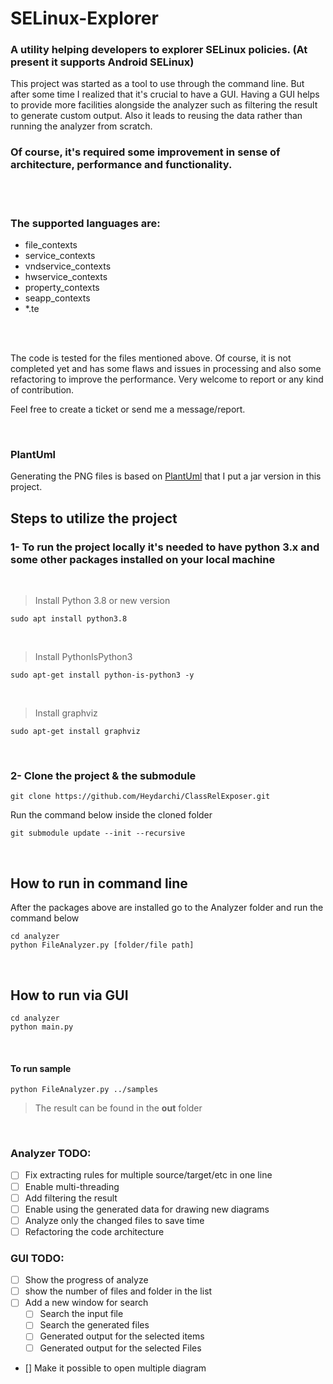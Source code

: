 # SELinux-Explorer

### A utility helping developers to explorer SELinux policies. (At present it supports Android SELinux)
This project was started as a tool to use through the command line. But after some time I realized that it's crucial to have a GUI.
Having a GUI helps to provide more facilities alongside the analyzer such as filtering the result to generate custom output.
Also it leads to reusing the data rather than running the analyzer from scratch.
<br/>

### Of course, it's required some improvement in sense of architecture, performance and functionality.
<br/>
<br/>

### The supported languages are:
- file_contexts
- service_contexts
- vndservice_contexts
- hwservice_contexts
- property_contexts
- seapp_contexts
- *.te

<br/>
<br/>

The code is tested for the files mentioned above. Of course, it is not completed yet and has some flaws and issues in processing and also some refactoring to improve the performance. Very welcome to report or any kind of contribution.

Feel free to create a ticket or send me a message/report.

<br/>

### PlantUml

Generating the PNG files is based on [PlantUml](http://www.plantuml.com) that I put a jar version in this project.


## Steps to utilize the project
### 1- To run the project locally it's needed to have python 3.x and some other packages installed on your local machine
&ensp;
> Install Python 3.8 or new version
```
sudo apt install python3.8
```
&ensp;
> Install PythonIsPython3
```
sudo apt-get install python-is-python3 -y
```
&ensp;
> Install graphviz
```
sudo apt-get install graphviz
```
<br/>

### 2- Clone the project & the submodule
```
git clone https://github.com/Heydarchi/ClassRelExposer.git
```
Run the command below inside the cloned folder
```
git submodule update --init --recursive
```
<br/>

## **How to run in command line**
After the packages above are installed go to the Analyzer folder and run the command below
```
cd analyzer
python FileAnalyzer.py [folder/file path]
```
<br/>

## **How to run via GUI**
```
cd analyzer
python main.py
```
<br/>

#### **To run sample** 

```
python FileAnalyzer.py ../samples
```

>The result can be found in the **out** folder




<br/>

### Analyzer TODO:
- [ ] Fix extracting rules for multiple source/target/etc in one line
- [ ] Enable multi-threading
- [ ] Add filtering the result
- [ ] Enable using the generated data for drawing new diagrams
- [ ] Analyze only the changed files to save time
- [ ] Refactoring the code architecture 

### GUI TODO:
- [ ] Show the progress of analyze
- [ ] show the number of files and folder in the list
- [ ] Add a new window for search
    - [ ] Search the input file
    - [ ] Search the generated files
    - [ ] Generated output for the selected items
    - [ ] Generated output for the selected Files
- [] Make it possible to open multiple diagram